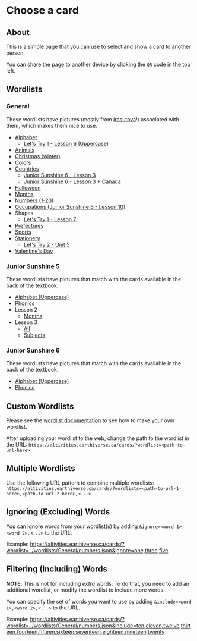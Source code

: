 # Choose a card

## About

This is a simple page that you can use to select and show a card to another person.

You can share the page to another device by clicking the `QR` code in the top left.

## Wordlists

### General

These wordlists have pictures (mostly from [Irasutoya](https://irasutoya.com)!) associated with them, which makes them nice to use:

* [Alphabet](https://altivities.earthiverse.ca/cards/?wordlist=../wordlists/General/alphabet.json)
  * [Let's Try 1 - Lesson 6 (Uppercase)](https://altivities.earthiverse.ca/cards/?wordlist=../wordlists/LetsTry1/unit6_cards.json)
* [Animals](https://altivities.earthiverse.ca/cards/?wordlist=../wordlists/General/animals.json)
* [Christmas (winter)](https://altivities.earthiverse.ca/cards/?wordlist=../wordlists/General/winter.json)
* [Colors](https://altivities.earthiverse.ca/cards/?wordlist=../wordlists/General/colors.json)
* [Countries](https://altivities.earthiverse.ca/cards/?wordlist=../wordlists/General/countries.json)
  * [Junior Sunshine 6 - Lesson 3](https://altivities.earthiverse.ca/cards/?wordlist=../wordlists/JuniorSunshine6/lesson3.json)
  * [Junior Sunshine 6 - Lesson 3 + Canada](https://altivities.earthiverse.ca/cards/?wordlist=../wordlists/General/countries.json&include=the%20U.S.A.,Brazil,Japan,South%20Korea,China,India,the%20U.K.,France,Germany,Italy,Switzerland,Australia,Egypt,Kenya,Canada)
* [Halloween](https://altivities.earthiverse.ca/cards/?wordlist=../wordlists/General/halloween.json)
* [Months](https://altivities.earthiverse.ca/cards/?wordlist=../wordlists/General/months.json)
* [Numbers (1-20)](https://altivities.earthiverse.ca/cards/?wordlist=../wordlists/General/numbers.json)
* [Occupations (Junior Sunshine 6 - Lesson 10)](https://altivities.earthiverse.ca/cards/?wordlist=../wordlists/JuniorSunshine6/lesson10.json)
* Shapes
  * [Let's Try 1 - Lesson 7](https://altivities.earthiverse.ca/cards/?wordlist=../wordlists/LetsTry1/unit7_cards.json)
* [Prefectures](https://altivities.earthiverse.ca/cards/?wordlist=../wordlists/Hepburn/prefectures.json)
* [Sports](https://altivities.earthiverse.ca/cards/?wordlist=../wordlists/General/sports.json)
* [Stationery](https://altivities.earthiverse.ca/cards/?wordlist=../wordlists/General/stationery.json)
  * [Let's Try 2 - Unit 5](https://altivities.earthiverse.ca/cards/?wordlist=../wordlists/LetsTry2/unit5_cards.json)
* [Valentine's Day](https://altivities.earthiverse.ca/cards/?wordlist=../wordlists/General/valentines.json)

### Junior Sunshine 5

These wordlists have pictures that match with the cards available in the back of the textbook.

* [Alphabet (Uppercase)](https://altivities.earthiverse.ca/cards/?wordlist=../wordlists/JuniorSunshine5/alphabet_cards.json)
* [Phonics](https://altivities.earthiverse.ca/cards/?wordlist=../wordlists/JuniorSunshine5/phonics_cards.json)
* Lesson 2
  * [Months](https://altivities.earthiverse.ca/cards/?wordlist=../wordlists/JuniorSunshine5/lesson2_cards.json)
* Lesson 3
  * [All](https://altivities.earthiverse.ca/cards/?wordlist=../wordlists/JuniorSunshine5/lesson3_cards.json)
  * [Subjects](https://altivities.earthiverse.ca/cards/?wordlist=../wordlists/JuniorSunshine5/lesson2_cards.json&ignore=doctor,soccer%20player,police%20officer,florist,teacher)

### Junior Sunshine 6

These wordlists have pictures that match with the cards available in the back of the textbook.

* [Alphabet (Uppercase)](https://altivities.earthiverse.ca/cards/?wordlist=../wordlists/JuniorSunshine5/alphabet_cards.json)
* [Phonics](https://altivities.earthiverse.ca/cards/?wordlist=../wordlists/JuniorSunshine5/phonics_cards.json)

## Custom Wordlists

Please see the [wordlist documentation](../wordlists/) to see how to make your own wordlist.

After uploading your wordlist to the web, change the path to the wordlist in the URL: `https://altivities.earthiverse.ca/cards/?wordlist=<path-to-url-here>`

## Multiple Wordlists

Use the following URL pattern to combine multiple wordlists:
`https://altivities.earthiverse.ca/cards/?wordlists=<path-to-url-1-here>,<path-to-url-2-here>,<...>`

## Ignoring (Excluding) Words

You can ignore words from your wordlist(s) by adding `&ignore=<word 1>,<word 2>,<...>` to the URL.

Example: <https://altivities.earthiverse.ca/cards/?wordlist=../wordlists/General/numbers.json&ignore=one,three,five>

## Filtering (Including) Words

**NOTE**: This is not for including *extra* words. To do that, you need to add an additional wordlist, or modify the wordlist to include more words.

You can specify the set of words you want to use by adding `&include=<word 1>,<word 2>,<...>` to the URL.

Example: <https://altivities.earthiverse.ca/cards/?wordlist=../wordlists/General/numbers.json&include=ten,eleven,twelve,thirteen,fourteen,fifteen,sixteen,seventeen,eighteen,nineteen,twenty>
